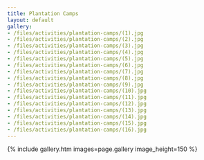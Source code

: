 ```yaml
---
title: Plantation Camps
layout: default
gallery:
- /files/activities/plantation-camps/(1).jpg
- /files/activities/plantation-camps/(2).jpg
- /files/activities/plantation-camps/(3).jpg
- /files/activities/plantation-camps/(4).jpg
- /files/activities/plantation-camps/(5).jpg
- /files/activities/plantation-camps/(6).jpg
- /files/activities/plantation-camps/(7).jpg
- /files/activities/plantation-camps/(8).jpg
- /files/activities/plantation-camps/(9).jpg
- /files/activities/plantation-camps/(10).jpg
- /files/activities/plantation-camps/(11).jpg
- /files/activities/plantation-camps/(12).jpg
- /files/activities/plantation-camps/(13).jpg
- /files/activities/plantation-camps/(14).jpg
- /files/activities/plantation-camps/(15).jpg
- /files/activities/plantation-camps/(16).jpg
---
```

{% include gallery.htm images=page.gallery image_height=150 %}